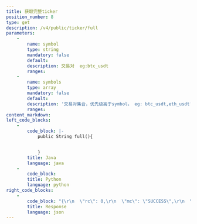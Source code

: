 ```yaml
---
title: 获取完整ticker
position_number: 8
type: get
description: /v4/public/ticker/full
parameters:
    -
        name: symbol
        type: string
        mandatory: false
        default:
        description: 交易对  eg:btc_usdt
        ranges:
    -
        name: symbols
        type: array
        mandatory: false
        default:
        description: '交易对集合，优先级高于symbol。 eg: btc_usdt,eth_usdt'
        ranges:
content_markdown:
left_code_blocks:
    -
        code_block: |-
            public String full(){


            }
        title: Java
        language: java
    -
        code_block:
        title: Python
        language: python
right_code_blocks:
    -
        code_block: "{\r\n  \"rc\": 0,\r\n  \"mc\": \"SUCCESS\",\r\n  \"ma\": [],\r\n  \"result\": [\r\n    {\r\n      \"s\": \"btc_usdt\",     //交易对(symbol)\r\n      \"t\": 1661856036925,  //时间(time)\r\n      \"cv\": \"0.0000\",      //价格变动(change value)\r\n      \"cr\": \"0.00\",        //价格变动百分比(change rate)\r\n      \"o\": \"9000.0000\",    //最早一笔(open)\r\n      \"l\": \"9000.0000\",    //最低(low)\r\n      \"h\": \"9000.0000\",    //最高(high)\r\n      \"c\": \"9000.0000\",    //最后一笔(close)\r\n      \"q\": \"0.0136\",       //成交量(quantity)\r\n      \"v\": \"122.9940\",     //成交额(volume)\r\n      \"ap\": null,          //asks price(卖一价)\r\n      \"aq\": null,          //asks qty(卖一量)\r\n      \"bp\": null,           //bids price(买一价)\r\n      \"bq\": null           //bids qty(买一量)\r\n    }\r\n  ]\r\n}"
        title: Response
        language: json
---
```

